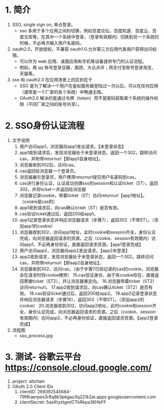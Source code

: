 # 1. 简介
1. SSO, single sign on, 单点登录。
    - sso 多用于多个应用之间的切换，例如百度论坛、百度知道、百度云、百度文库等，在其中一个系统中登录，（登录有效期内）切换到另一个系统的时候，不必再次输入用户名密码。
2. oauth2.0，开放授权，不兼容 oauth1.0.允许第三方应用代表用户获得访问权限。
    - 可以作为 web 应用、桌面应用和手机等设备提供专门的认证流程。
    - 例如，用 qq 账号登录豆瓣、美团、大众点评；用支付宝账号登录淘宝、天猫等。
3. sso 和 oauth2.0 在应用场景上的区别在于
    - SSO 是为了解决一个用户在鉴权服务器登陆过一次以后，可以在任何应用（通常是一个厂家的各个系统）中畅通无阻。
    - OAuth2.0 解决的是通过令牌（token）而不是密码获取某个系统的操作权限（不同厂家之间的账号共享）。
# 2. SSO身份认证流程
1. 文字说明
    1. 用户访问app1，浏览器向app1发出请求。【未登录状态】
    2. app1收到请求后，发现浏览器处于未登录状态，返回一个302，跳转访问cas，并附带returnurl【即app1自身地址】。
    3. 浏览器收到302后，访问cas。
    4. cas返回给浏览器一个登录页。
    5. 浏览器展示登录页，用户携带returnurl提交用户名密码到cas。
    6. cas进行身份认证，认证成功创建sso的session和认证ticket（ST），返回302，并将ticket一并返回给浏览器
    7. 浏览器记录cookie，带着ticket（ST）访问returnurl【app1地址】。（cookie是cas的）
    8. app1收到请求后，向cas确认ticket（ST）是否有效。
    9. cas验证ticket通过后，返回200给app1。
    10. app1记录登录状态并响应浏览器请求（步骤7），返回302（不带ST）。（添加app1的cookie）
    11. 浏览器收到302，访问app1地址，此时cookie和session齐全，身份认证完成，向浏览器返回请求的资源。之后（cookie、session有效期内）访问app1，不必再身份验证，直接返回请求资源。【app1登录完成】
    12. 用户访问app2，浏览器向app2发出请求。【app2未登录】
    13. app2收到请求，发现浏览器处于未登录状态，返回一个302，跳转访问cas，并附带returnurl【即aap2自身地址】。
    14. 浏览器收到302，访问cas。（由于步骤7已经记录的cas的cookie，浏览器会在请求时将cookie携带）
    15.cas验证身份，由于有cookie存在，直接返回票据ticket（ST2），并让浏览器重定向。
    16.浏览器带着ticket（ST2）访问returnurl。
    17.app2收到请求后，向cas确认ticket（ST2）是否有效。
    18.cas验证ticket通过后，返回200给app2。
    19.app2记录登录状态并响应浏览器请求（步骤16），返回302（不带ST）。（添加app2的cookie）
    20.浏览器收到302，访问app2地址，此时cookie和session齐全，身份认证完成，向浏览器返回请求的资源。之后（cookie、session有效期内）访问app2，不必再身份验证，直接返回请求资源。【app2登录完成】
2. 流程图
    - sso_process.jpg
# 3. 测试- 谷歌云平台 https://console.cloud.google.com/
1. project: altchain
2. OAuth 2.0 Client IDs
    1. clientID: 269392545684-79f8raerpes3r8q8b3pkgau3q221k2ar.apps.googleusercontent.com
    2. clientSecret: 5aaXtyztgmlCTkRkpa36HbFF